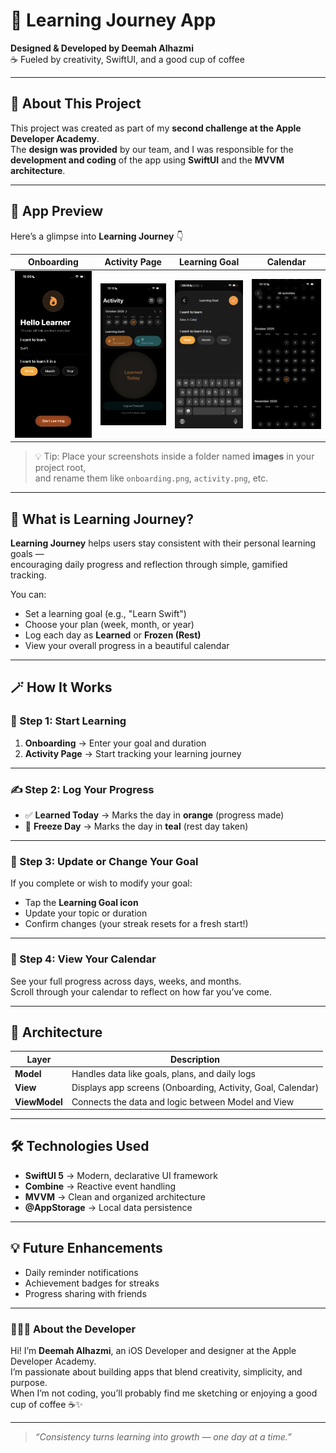 # 🌱 Learning Journey App

**Designed & Developed by Deemah Alhazmi**  
☕ Fueled by creativity, SwiftUI, and a good cup of coffee  

---

## 🍎 About This Project

This project was created as part of my **second challenge at the Apple Developer Academy**.  
The **design was provided** by our team, and I was responsible for the **development and coding** of the app using **SwiftUI** and the **MVVM architecture**.

---

## 📱 App Preview

Here’s a glimpse into **Learning Journey** 👇  

| Onboarding | Activity Page | Learning Goal | Calendar |
|-------------|----------------|----------------|------------|
| <img src="Images/onboarding.PNG" width="200"/> | <img src="Images/activity.PNG" width="200"/> | <img src="Images/goal.PNG" width="200"/> | <img src="Images/calendar.PNG" width="200"/> |

> 💡 Tip: Place your screenshots inside a folder named **images** in your project root,  
> and rename them like `onboarding.png`, `activity.png`, etc.

---

## 🎯 What is Learning Journey?

**Learning Journey** helps users stay consistent with their personal learning goals —  
encouraging daily progress and reflection through simple, gamified tracking.

You can:
- Set a learning goal (e.g., "Learn Swift")
- Choose your plan (week, month, or year)
- Log each day as **Learned** or **Frozen (Rest)**
- View your overall progress in a beautiful calendar

---

## 🪄 How It Works

### 🧩 Step 1: Start Learning
1. **Onboarding** → Enter your goal and duration  
2. **Activity Page** → Start tracking your learning journey

---

### ✍️ Step 2: Log Your Progress  
- ✅ **Learned Today** → Marks the day in **orange** (progress made)  
- 🧊 **Freeze Day** → Marks the day in **teal** (rest day taken)

---

### 🔁 Step 3: Update or Change Your Goal  
If you complete or wish to modify your goal:
- Tap the **Learning Goal icon**
- Update your topic or duration  
- Confirm changes (your streak resets for a fresh start!)

---

### 📅 Step 4: View Your Calendar  
See your full progress across days, weeks, and months.  
Scroll through your calendar to reflect on how far you’ve come.

---

## 🧠 Architecture

| Layer | Description |
|-------|--------------|
| **Model** | Handles data like goals, plans, and daily logs |
| **View** | Displays app screens (Onboarding, Activity, Goal, Calendar) |
| **ViewModel** | Connects the data and logic between Model and View |

---

## 🛠️ Technologies Used
- **SwiftUI 5** → Modern, declarative UI framework  
- **Combine** → Reactive event handling  
- **MVVM** → Clean and organized architecture  
- **@AppStorage** → Local data persistence  

---

## 💡 Future Enhancements
- Daily reminder notifications  
- Achievement badges for streaks  
- Progress sharing with friends  

---

### 👩🏻‍💻 About the Developer
Hi! I’m **Deemah Alhazmi**, an iOS Developer and designer at the Apple Developer Academy.  
I’m passionate about building apps that blend creativity, simplicity, and purpose.  
When I’m not coding, you’ll probably find me sketching or enjoying a good cup of coffee ☕✨  

---

> _“Consistency turns learning into growth — one day at a time.”_
